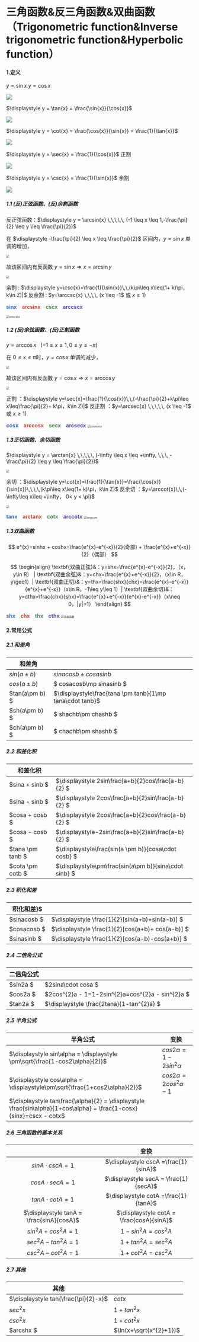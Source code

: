 # 三角函数&反三角函数&双曲函数（Trigonometric function&Inverse trigonometric function&Hyperbolic function）

#### 1.定义

$y = \sin{x}$		$y=\cos{x}$

![](./pic_tri/sin_cos.png)

$\displaystyle y = \tan{x} = \frac{\sin{x}}{\cos{x}}$

![](./pic_tri/tan.png)

$\displaystyle y = \cot{x} = \frac{\cos{x}}{\sin{x}} = \frac{1}{\tan{x}}$

![](./pic_tri/cot.png)

$\displaystyle y = \sec{x} = \frac{1}{\cos{x}}$ 	正割

![](./pic_tri/sec.png)

$\displaystyle y = \csc{x} = \frac{1}{\sin{x}}$ 	 余割

![](/Users/yangchengguoluo/Documents/develop/math/初等函数/pic_tri/csc.png)





##### 1.1 (反)正弦函数、(反)余割函数

反正弦函数：$\displaystyle y = \arcsin{x} \,\,\,\,\, (-1 \leq x \leq 1,-\frac{\pi}{2} \leq y \leq \frac{\pi}{2})$





在 $\displaystyle -\frac{\pi}{2} \leq x \leq \frac{\pi}{2}$ 区间内，$y = \sin{x}$ 单调的增加，

<img src="./pic_tri/sinToArchsin.png" style="zoom:50%;" />

故该区间内有反函数 $y = \sin{x} \Rightarrow x = \arcsin{y}$

<img src="/Users/yangchengguoluo/Documents/develop/math/初等函数/pic_tri/sinArcsin.png" style="zoom:50%;" />



余割     : $\displaystyle  y=\csc{x}=\frac{1}{\sin{x}}\,\,(k\pi\leq x\leq(1+ k)\pi，k\in Z)|$
反余割 : $y=\arccsc{x} \,\,\,\, (x \leq -1$ 或 $x \geq 1)$

<font color=#3D70AE>**sinx**</font>&emsp;<font color=#B94D46>**arcsinx**</font>&emsp;<font color=#4F894E>**cscx**</font>&emsp;<font color=#5B45A0>**arccscx**</font>

<img src="./pic_tri/sinxcscx.png" alt="sinxcscx" style="zoom:50%;" />

##### 1.2 (反)余弦函数、(反)正割函数

$\displaystyle y = \arccos{x} \,\,\,\,\, (-1 \leq x \leq 1, 0 \leq y \leq -\pi)$



在 $0 \leq x \leq \pi$​ 时，$y = \cos{x}$ 单调的减少，

<img src="/Users/yangchengguoluo/Documents/develop/math/初等函数/pic_tri/cosToArccos.png" style="zoom:50%;" />

故该区间内有反函数 $y = \cos{x} \Rightarrow x = \arccos{y}$

<img src="/Users/yangchengguoluo/Documents/develop/math/初等函数/pic_tri/cosArccos.png" style="zoom:50%;" />



正割 	：$\displaystyle y=\sec{x}=\frac{1}{\cos{x}}\,\,(-\frac{\pi}{2}+k\pi\leq x\leq\frac{\pi}{2}+ k\pi，k\in Z)|$
反正割 ：$y=\arcsec{x} \,\,\,\,\, (x \leq -1$ 或 $x \geq 1)$

<font color=#3D70AE>**cosx**</font>&emsp;<font color=#B94D46>**arccosx**</font>&emsp;<font color=#4F894E>**secx**</font>&emsp;<font color=#5B45A0>**arcsecx**</font>
<img src="./pic_tri/cosxsecx.png" alt="cosxsecx" style="zoom:50%;" />

##### 1.3正切函数、余切函数
$\displaystyle y = \arctan{x} \,\,\,\,\, (-\infty \leq x \leq +\infty, \,\,\, -\frac{\pi}{2} \leq y \leq \frac{\pi}{2})$

<img src="/Users/yangchengguoluo/Documents/develop/math/初等函数/pic_tri/tanArctan.png" style="zoom:50%;" />





余切 	：$\displaystyle y=\cot{x}=\frac{1}{\tan{x}}=\frac{\cos{x}}{\sin{x}}\,\,\,\,(k\pi\leq x\leq(1+ k)\pi，k\in Z)$
反余切 ：$y=\arccot{x}\,\,(-\infty\leq x\leq +\infty， 0< y < \pi)$

<img src="/Users/yangchengguoluo/Documents/develop/math/初等函数/pic_tri/cotArccot.png" style="zoom:50%;" />



<font color=#3D70AE>**tanx**</font>&emsp;<font color=#B94D46>**arctanx**</font>&emsp;<font color=#4F894E>**cotx**</font>&emsp;<font color=#5B45A0>**arccotx**</font>
<img src="./pic_tri/tanxcotx.png" alt="tanxcotx" style="zoom:50%;" />

##### 1.3双曲函数

$$
e^{x}=sinhx + coshx=\frac{e^{x}-e^{-x}}{2}(奇部) + \frac{e^{x}+e^{-x}}{2}（偶部）
$$


$$
\begin{align}
\textbf{双曲正弦}&：y=shx=\frac{e^{x}-e^{-x}}{2}，（x，y\in R） |
\textbf{双曲余弦}&：y=chx=\frac{e^{x}+e^{-x}}{2}，（x\in R，y\geq1）|
\textbf{双曲正切}&：y=thx=\frac{shx}{chx}=\frac{e^{x}-e^{-x}}{e^{x}+e^{-x}}（x\in R，-1\leq y\leq 1）|
\textbf{双曲余切}&：y=cthx=\frac{chx}{shx}=\frac{e^{x}+e^{-x}}{e^{x}-e^{-x}}（x\neq 0，|y|>1）
\end{align}
$$

<font color=#3D70AE>**shx**</font>&emsp;<font color=#B94D46>**chx**</font>&emsp;<font color=#4F894E>**thx**</font>&emsp;<font color=#5B45A0>**cthx**</font>
<img src="./pic_tri/双曲函数.png" alt="双曲函数" style="zoom:50%;" />

#### 2.常用公式

##### 2.1  和差角

| 和差角        |                        |
| ------------- | ---------------------- |
| $sin(a\pm b)$ | $sinacosb\pm cosasinb$ |
|$cos(a\pm b)$ |$ cosacosb\mp sinasinb $|
|$tan(a\pm b) $| $\displaystyle\frac{tana \pm tanb}{1\mp tana\cdot tanb}$ |
|$sh(a\pm b) $|$ shachb\pm chashb $|
|$ch(a\pm b) $|$ chachb\pm shashb $|



##### 2.2  和差化积

|    和差化积    |                        |
| ------------- | ---------------------- |
|$sina + sinb $| $\displaystyle 2sin\frac{a+b}{2}cos\frac{a-b}{2} $ |
|$sina - sinb $| $\displaystyle 2cos\frac{a+b}{2}sin\frac{a-b}{2} $ |
|$cosa + cosb $| $\displaystyle 2cos\frac{a+b}{2}cos\frac{a-b}{2} $ |
|$cosa - cosb $| $\displaystyle-2sin\frac{a+b}{2}sin\frac{a-b}{2} $ |
|$tana \pm tanb $| $\displaystyle\frac{sin(a \pm b)}{cosa\cdot cosb} $ |
|$cota \pm cotb $| $\displaystyle\pm\frac{sin(a\pm b)}{sina\cdot sinb} $ |

##### 2.3 积化和差
|积化和差}$||
| ------------- | ---------------------- |
|$sinacosb $| $\displaystyle \frac{1}{2}[sin(a+b)+sin(a-b)] $ |
|$cosacosb $| $\displaystyle \frac{1}{2}[cos(a+b)+ cos(a-b)] $ |
|$sinasinb $| $\displaystyle \frac{1}{2}[cos(a-b)-cos(a+b)] $ |


##### 2.4 二倍角公式
|二倍角公式||
| ------------- | ---------------------- |
|$sin2a  $| $2sina\cdot cosa  $|
|$cos2a  $| $2cos^{2}a - 1=1-2sin^{2}a=cos^{2}a - sin^{2}a $|
|$tan2a  $| $\displaystyle \frac{2tana}{1-tan^{2}a} $ |


##### 2.5 半角公式
|半角公式|变换|
| ------------- | ---------------------- |
|$\displaystyle sin\alpha = \displaystyle \pm\sqrt{\frac{1-cos2\alpha}{2}}$|$cos2\alpha = 1-2sin^{2}\alpha$|
|$\displaystyle cos\alpha = \displaystyle\pm\sqrt{\frac{1+cos2\alpha}{2}}$|$cos2\alpha = 2cos^{2}\alpha - 1$|
|$\displaystyle tan\frac{\alpha}{2} = \displaystyle \frac{sin\alpha}{1+cos\alpha} = \frac{1-cosx}{sinx}=cscx - cotx$||

##### 2.6 三角函数的基本关系

|                                          |                   变换                   |
| :--------------------------------------: | :--------------------------------------: |
|           $sinA\cdot cscA = 1$           |   $\displaystyle cscA =\frac{1}{sinA}$   |
|          $cosA \cdot secA = 1$           |  $\displaystyle secA = \frac{1}{secA}$   |
|          $tanA \cdot cotA = 1$           |   $\displaystyle cotA =\frac{1}{tanA}$   |
| $\displaystyle tanA = \frac{sinA}{cosA}$ | $\displaystyle cotA = \frac{cosA}{sinA}$ |
|        $sin^{2}A + cos^{2}A = 1$         | $\displaystyle 1 - sin^{2}A = cos^{2}A$  |
|        $sec^{2}A - tan^{2}A = 1$         |        $1 + tan^{2}A = sec^{2}A$         |
|        $csc^{2}A - cot^{2}A = 1$         |        $1 + cot^{2}A = csc^{2}A$         |

##### 2.7 其他
|其他||
| ------------- | ---------------------- |
|$\displaystyle tan(\frac{\pi}{2}-x)$|$cotx$|
|$sec^{2}x$|$1+tan^{2}x$|
|$csc^{2}x$|$1+cot^{2}x$|
|$arcshx $|$\ln(x+\sqrt{x^{2}+1})$|



